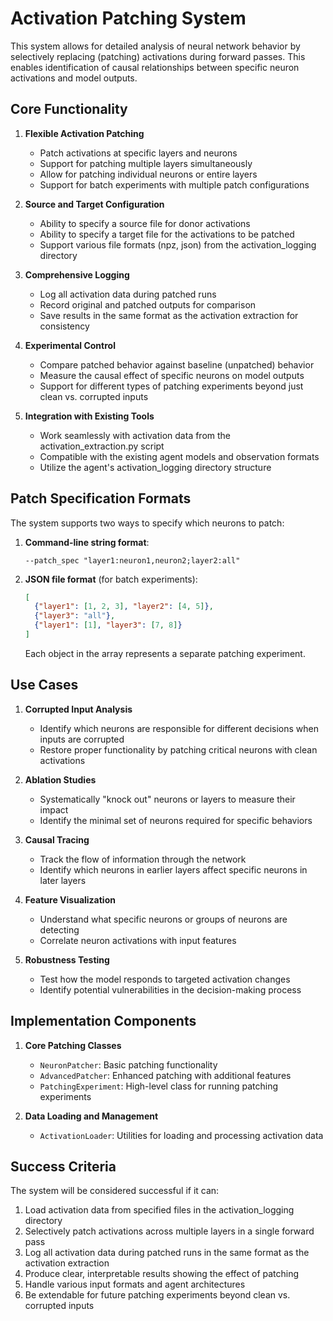 # Activation Patching System

This system allows for detailed analysis of neural network behavior by selectively replacing (patching) activations during forward passes. This enables identification of causal relationships between specific neuron activations and model outputs.

## Core Functionality

1. **Flexible Activation Patching**
   - Patch activations at specific layers and neurons
   - Support for patching multiple layers simultaneously
   - Allow for patching individual neurons or entire layers
   - Support for batch experiments with multiple patch configurations

2. **Source and Target Configuration**
   - Ability to specify a source file for donor activations
   - Ability to specify a target file for the activations to be patched
   - Support various file formats (npz, json) from the activation_logging directory

3. **Comprehensive Logging**
   - Log all activation data during patched runs
   - Record original and patched outputs for comparison
   - Save results in the same format as the activation extraction for consistency

4. **Experimental Control**
   - Compare patched behavior against baseline (unpatched) behavior
   - Measure the causal effect of specific neurons on model outputs
   - Support for different types of patching experiments beyond just clean vs. corrupted inputs

5. **Integration with Existing Tools**
   - Work seamlessly with activation data from the activation_extraction.py script
   - Compatible with the existing agent models and observation formats
   - Utilize the agent's activation_logging directory structure

## Patch Specification Formats

The system supports two ways to specify which neurons to patch:

1. **Command-line string format**:
   ```
   --patch_spec "layer1:neuron1,neuron2;layer2:all"
   ```

2. **JSON file format** (for batch experiments):
   ```json
   [
     {"layer1": [1, 2, 3], "layer2": [4, 5]},
     {"layer3": "all"},
     {"layer1": [1], "layer3": [7, 8]}
   ]
   ```
   Each object in the array represents a separate patching experiment.

## Use Cases

1. **Corrupted Input Analysis**
   - Identify which neurons are responsible for different decisions when inputs are corrupted
   - Restore proper functionality by patching critical neurons with clean activations

2. **Ablation Studies**
   - Systematically "knock out" neurons or layers to measure their impact
   - Identify the minimal set of neurons required for specific behaviors

3. **Causal Tracing**
   - Track the flow of information through the network
   - Identify which neurons in earlier layers affect specific neurons in later layers

4. **Feature Visualization**
   - Understand what specific neurons or groups of neurons are detecting
   - Correlate neuron activations with input features

5. **Robustness Testing**
   - Test how the model responds to targeted activation changes
   - Identify potential vulnerabilities in the decision-making process

## Implementation Components

1. **Core Patching Classes**
   - `NeuronPatcher`: Basic patching functionality
   - `AdvancedPatcher`: Enhanced patching with additional features
   - `PatchingExperiment`: High-level class for running patching experiments

2. **Data Loading and Management**
   - `ActivationLoader`: Utilities for loading and processing activation data

## Success Criteria

The system will be considered successful if it can:

1. Load activation data from specified files in the activation_logging directory
2. Selectively patch activations across multiple layers in a single forward pass
3. Log all activation data during patched runs in the same format as the activation extraction
4. Produce clear, interpretable results showing the effect of patching
5. Handle various input formats and agent architectures
6. Be extendable for future patching experiments beyond clean vs. corrupted inputs 